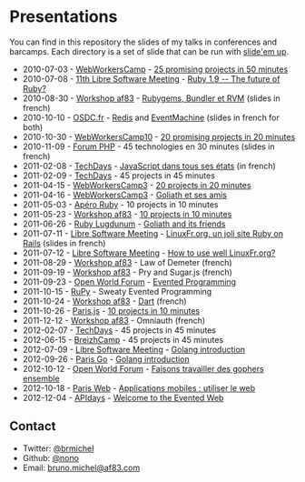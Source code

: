 Presentations
=============

You can find in this repository the slides of my talks in conferences and barcamps.
Each directory is a set of slide that can be run with
[slide'em up](https://github.com/nono/slide-em-up).

* 2010-07-03 - [WebWorkersCamp](http://barcamp.org/WebWorkersCamp) - [25 promising projects in 50 minutes](http://wwc-25-projects.heroku.com/)
* 2010-07-08 - [11th Libre Software Meeting](http://2010.rmll.info/spip.php) - [Ruby 1.9 -- The future of Ruby?](http://rmll2010-ruby19.heroku.com/)
* 2010-08-30 - [Workshop af83](http://dev.af83.com) - [Rubygems, Bundler et RVM](http://rubygems-bundler-rvm.heroku.com) (slides in french)
* 2010-10-10 - [OSDC.fr](http://act.osdc.fr/osdc2010fr/) - [Redis](http://redis-osdcfr.heroku.com/) and [EventMachine](http://eventmachine-osdcfr.heroku.com) (slides in french for both)
* 2010-10-30 - [WebWorkersCamp10](http://barcamp.org/WebWorkersCamp10) - [20 promising projects in 20 minutes](http://wwc-20-projects.heroku.com/)
* 2010-11-09 - [Forum PHP](http://afup.org/pages/forumphp2010/index.php) - 45 technologies en 30 minutes (slides in french)
* 2011-02-08 - [TechDays](http://www.microsoft.com/france/mstechdays/) - [JavaScript dans tous ses états](https://github.com/abolibibelot/Techdays2011_Javascript) (in french)
* 2011-02-09 - [TechDays](http://www.microsoft.com/france/mstechdays/) - 45 projects in 45 minutes
* 2011-04-15 - [WebWorkersCamp3](http://barcamp.org/w/page/36708944/WebWorkersCamp3) - [20 projects in 20 minutes](http://wwc3-20-projects.heroku.com/)
* 2011-04-16 - [WebWorkersCamp3](http://barcamp.org/w/page/36708944/WebWorkersCamp3) - [Goliath et ses amis](http://nono.github.com/Presentations/20110416_Goliath/)
* 2011-05-03 - [Apéro Ruby](http://www.rubyfrance.org/) - 10 projects in 10 minutes
* 2011-05-23 - [Workshop af83](http://dev.af83.com) - [10 projects in 10 minutes](http://nono.github.com/Presentations/20110503_10_projets/)
* 2011-06-26 - [Ruby Lugdunum](http://rulu.eu) - [Goliath and its friends](http://nono.github.com/Presentations/20110626_Goliath/)
* 2011-07-11 - [Libre Software Meeting](http://2011.rmll.info/) - [LinuxFr.org, un joli site Ruby on Rails](https://linuxfr.org/images/historique/rmll2011/20110711_LinuxFr_un_joli_site_Rails/) (slides in french)
* 2011-07-12 - [Libre Software Meeting](http://2011.rmll.info/) - [How to use well LinuxFr.org?](https://linuxfr.org/images/historique/rmll2011/https://linuxfr.org/images/historique/rmll2011/rmll2011_linuxfr_org.pdf)
* 2011-08-29 - [Workshop af83](http://dev.af83.com) - Law of Demeter (french)
* 2011-09-19 - [Workshop af83](http://dev.af83.com) - Pry and Sugar.js (french)
* 2011-09-23 - [Open World Forum](http://www.openworldforum.org/) - [Evented Programming](http://nono.github.com/Presentations/20110923_Evented_Programming/)
* 2011-10-15 - [RuPy](http://rypy.eu) - Sweaty Evented Programming
* 2011-10-24 - [Workshop af83](http://dev.af83.com) - [Dart](http://nono.github.com/Presentations/20111024_Dart/) (french)
* 2011-10-26 - [Paris.js](http://parisjs.org/) - [10 projects in 10 minutes](http://nono.github.com/Presentations/20111026_10_projects_JS/)
* 2011-12-12 - [Workshop af83](http://dev.af83.com) - Omniauth (french)
* 2012-02-07 - [TechDays](http://www.microsoft.com/france/mstechdays/) - 45 projects in 45 minutes
* 2012-06-15 - [BreizhCamp](http://www.breizhcamp.org/) - 45 projects in 45 minutes
* 2012-07-09 - [Libre Software Meeting](http://2012.rmll.info) - [Golang introduction](http://nono.github.com/Presentations/20120709_Golang_introduction)
* 2012-09-26 - [Paris Go](http://groups.google.com/group/parisgo) - [Golang introduction](http://nono.github.com/Presentations/20120709_Golang_introduction)
* 2012-10-12 - [Open World Forum](http://www.openworldforum.org/) - [Faisons travailler des gophers ensemble](http://nono.github.com/Presentations/20121012_Concurrency_patterns)
* 2012-10-18 - [Paris Web](http://www.paris-web.fr/) - [Applications mobiles : utiliser le web](http://blog.menfin.info/Presentations/20121018_Mobile_apps)
* 2012-12-04 - [APIdays](http://apidays.io/) - [Welcome to the Evented Web](http://blog.menfin.info/Presentations/20121204_The_Evented_Web)


Contact
-------

* Twitter: [@brmichel](http://twitter.com/brmichel)
* Github: [@nono](https://github.com/nono)
* Email: bruno.michel@af83.com

